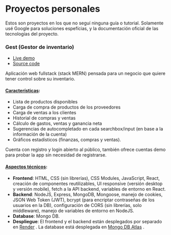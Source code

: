 # Proyectos personales

Estos son proyectos en los que no seguí ninguna guía o tutorial. Solamente usé Google para soluciones espefícias, y la documentación oficial de las tecnologías del proyecto.

### Gest (Gestor de inventario)

- [Live demo](https://gest-rodrigo-quevedo.onrender.com/)
- [Source code](https://github.com/rodrigo-quevedo/Gest)

Aplicación web fullstack (stack MERN) pensada para un negocio que quiere tener control sobre su inventario. 

#### <ins>Características</ins>: 
- Lista de productos disponibles
- Carga de compra de productos de los proveedores
- Carga de ventas a los clientes
- Historial de compras y ventas
- Cálculo de gastos, ventas y ganancia neta
- Sugerencias de autocompletado en cada searchbox/input (en base a la información de la cuenta)
- Gráficos estadísticos (finanzas, compras y ventas).

Cuenta con registro y login abierto al público, también ofrece cuentas demo para probar la app sin necesidad de registrarse. 

#### <ins>Aspectos técnicos</ins>:
- **Frontend**: HTML, CSS (sin librerías), CSS Modules, JavaScript, React, creación de componentes reutilizables, UI responsive (versión desktop y versión mobile), fetch a la API backend, variables de entorno en React.
- **Backend**: NodeJS, Express, MongoDB, Mongoose, manejo de cookies, JSON Web Token (JWT), bcrypt (para encriptar contraseñas de los usuarios en la DB), configuración de CORS (sin librerías, solo middleware), manejo de variables de entorno en NodeJS.
- **Database**: Mongo DB.
- **Despliegue**: El frontend y el backend están desplegados por separado en [Render](https://render.com/) . La database está desplegada en [Mongo DB Atlas](https://www.mongodb.com/products/platform/atlas-database) .

